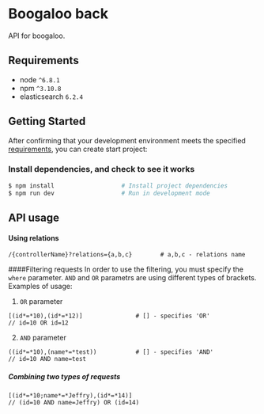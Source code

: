 # Boogaloo back

API for boogaloo.


## Requirements
* node `^6.8.1`
* npm `^3.10.8`
* elasticsearch `6.2.4`

## Getting Started

After confirming that your development environment meets the specified [requirements](#requirements), you can create start project:

### Install dependencies, and check to see it works

```bash
$ npm install                   # Install project dependencies
$ npm run dev                   # Run in development mode
```

## API usage

#### Using relations 
```$xslt
/{controllerName}?relations={a,b,c}        # a,b,c - relations name
```

####Filtering requests
In order to use the filtering, you must specify the ```where``` parameter.
```AND``` and ```OR``` parametrs are using different types of brackets.<br />Examples of usage:
1. ```OR``` parameter
```$xslt
[(id*=*10),(id*=*12)]               # [] - specifies 'OR'
// id=10 OR id=12
```
2. ```AND``` parameter
```
((id*=*10),(name*=*test))           # [] - specifies 'AND'
// id=10 AND name=test
```

##### Combining two types of requests
```$xslt
[(id*=*10;name*=*Jeffry),(id*=*14)]
// (id=10 AND name=Jeffry) OR (id=14)
```




